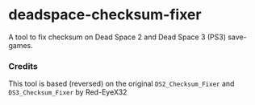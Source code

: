 # deadspace-checksum-fixer

A tool to fix checksum on Dead Space 2 and Dead Space 3 (PS3) save-games.

### Credits

This tool is based (reversed) on the original `DS2_Checksum_Fixer` and `DS3_Checksum_Fixer` by Red-EyeX32
